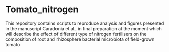 # Tomato_nitrogen
This repository contains scripts to reproduce analysis and figures presented in the manuscript Caradonia et al., in final preparation at the moment which will describe the effect of different type of nitrogen fertilisers on the composition of root and rhizosphere bacterial microbiota of field-grown tomato
